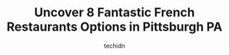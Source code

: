---
layout: ampstory
image: https://i0.wp.com/www.depkes.org/wp-content/uploads/2023/06/french-restaurants-0-in-pittsburgh-pa-1685774364.jpeg?resize=640,853
author: techidn
featured: false
description: Discover the impressive array of French Restaurants options in Pittsburgh PA, where you can find 8 of the largest French Restaurants establishments in the area. From renowned classics to hid
title: Uncover 8 Fantastic French Restaurants Options in Pittsburgh PA
cover:
   title: Uncover 8 Fantastic French Restaurants Options in Pittsburgh PA
   subtitle: Rickpate
   background: https://www.depkes.org/wp-content/uploads/2023/06/french-restaurants-0-in-pittsburgh-pa-1685774364.jpeg

pages: 
 - layout: thirds
   top: <h1>#1 Caffé Mona La Bistro</h1>
   bottom: "<p>Lover of the decor and the food quality is delicious. The only downside is the wait time for the food. It feels like forever but once it arrives its excellent. The pri</p>"
   background: https://www.depkes.org/wp-content/uploads/2023/06/french-restaurants-1-in-pittsburgh-pa-1685774365.jpeg
   backgroundblur: true
 - layout: thirds
   top: <h1>#2 Crêpes Parisiennes</h1>
   bottom: "<p>The savory crepes served with salad make for a delightful, hearty, clean, balanced, breakfast/lunch. I always get their mix vegetable crepe, my partner enjoyed his breakf</p>"
   background: https://www.depkes.org/wp-content/uploads/2023/06/french-restaurants-2-in-pittsburgh-pa-1685774365.jpeg
   cta:
      link: https://www.depkes.org/blog/uncover-8-fantastic-french-restaurants-options-in-pittsburgh-pa/
      text: Uncover 8 Fantastic French Restaurants Options in Pittsburgh PA
 - layout: thirds
   top: <h1>#3 Paris 66 Bistro</h1>
   bottom: "<p>6018 Centre Ave, Pittsburgh, PA 15206, United States</p>"
   background: https://www.depkes.org/wp-content/uploads/2023/06/french-restaurants-3-in-pittsburgh-pa-1685774365.jpeg
   cta:
      link: https://www.depkes.org/blog/uncover-8-fantastic-french-restaurants-options-in-pittsburgh-pa/
      text: Uncover 8 Fantastic French Restaurants Options in Pittsburgh PA
 - layout: thirds
   top: <h1>#4 Gaby et Jules Patisseries et Macarons</h1>
   bottom: "<p>5837 Forbes Ave, Pittsburgh, PA 15217, United States</p>"
   background: https://images.unsplash.com/photo-1510906594845-bc082582c8cc?ixlib=rb-4.0.3&ixid=MnwxMjA3fDB8MHxwaG90by1wYWdlfHx8fGVufDB8fHx8&auto=format&fit=crop&w=640&h=853&q=80
   cta:
      link: https://www.depkes.org/blog/uncover-8-fantastic-french-restaurants-options-in-pittsburgh-pa/
      text: Uncover 8 Fantastic French Restaurants Options in Pittsburgh PA
 - layout: thirds
   top: <h1>#5 Cafe Du Jour</h1>
   bottom: "<p>1107 E Carson St, Pittsburgh, PA 15203, United States</p>"
   background: https://images.unsplash.com/photo-1564951434112-64d74cc2a2d7?ixlib=rb-4.0.3&ixid=MnwxMjA3fDB8MHxwaG90by1wYWdlfHx8fGVufDB8fHx8&auto=format&fit=crop&w=640&h=853&q=80
   cta:
      link: https://www.depkes.org/blog/uncover-8-fantastic-french-restaurants-options-in-pittsburgh-pa/
      text: Uncover 8 Fantastic French Restaurants Options in Pittsburgh PA
 - layout: thirds
   top: <h1>#6 Bertrand Pittsburgh</h1>
   bottom: "<p>1910 Cochran Rd, Pittsburgh, PA 15220, United States</p>"
   background: https://images.unsplash.com/photo-1591393223703-56fe1347ac62?ixlib=rb-4.0.3&ixid=MnwxMjA3fDB8MHxwaG90by1wYWdlfHx8fGVufDB8fHx8&auto=format&fit=crop&w=640&h=853&q=80
   cta:
      link: https://www.depkes.org/blog/uncover-8-fantastic-french-restaurants-options-in-pittsburgh-pa/
      text: Uncover 8 Fantastic French Restaurants Options in Pittsburgh PA
 - layout: thirds
   top: <h1>#7 Frances</h1>
   bottom: "<p>728 Copeland St, Pittsburgh, PA 15232, United States</p>"
   background: https://images.unsplash.com/photo-1618005182384-a83a8bd57fbe?ixlib=rb-4.0.3&ixid=MnwxMjA3fDB8MHxwaG90by1wYWdlfHx8fGVufDB8fHx8&auto=format&fit=crop&w=640&h=853&q=80
   cta:
      link: https://www.depkes.org/blog/uncover-8-fantastic-french-restaurants-options-in-pittsburgh-pa/
      text: Uncover 8 Fantastic French Restaurants Options in Pittsburgh PA
 - layout: thirds
   middle: Continue reading...
   background: https://images.unsplash.com/photo-1484589065579-248aad0d8b13?ixlib=rb-4.0.3&ixid=MnwxMjA3fDB8MHxwaG90by1wYWdlfHx8fGVufDB8fHx8&auto=format&fit=crop&w=640&h=853&q=80
   cta:
      link: https://www.depkes.org/blog/uncover-8-fantastic-french-restaurants-options-in-pittsburgh-pa/
      text: Uncover 8 Fantastic French Restaurants Options in Pittsburgh PA
      
---